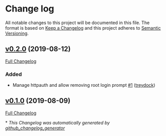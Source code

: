# Change log

All notable changes to this project will be documented in this file. The format is based on [Keep a Changelog](http://keepachangelog.com/en/1.0.0/) and this project adheres to [Semantic Versioning](http://semver.org).

## [v0.2.0](https://github.com/treydock/puppet-module-perfsonar/tree/v0.2.0) (2019-08-12)

[Full Changelog](https://github.com/treydock/puppet-module-perfsonar/compare/v0.1.0...v0.2.0)

### Added

- Manage httpauth and allow removing root login prompt [\#1](https://github.com/treydock/puppet-module-perfsonar/pull/1) ([treydock](https://github.com/treydock))

## [v0.1.0](https://github.com/treydock/puppet-module-perfsonar/tree/v0.1.0) (2019-08-09)

[Full Changelog](https://github.com/treydock/puppet-module-perfsonar/compare/e3340b095b537cb201ba5c8b39402dcc59a58785...v0.1.0)



\* *This Changelog was automatically generated by [github_changelog_generator](https://github.com/skywinder/Github-Changelog-Generator)*
